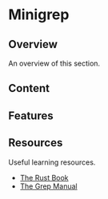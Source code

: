 # Minigrep

## Overview
An overview of this section.

## Content

## Features

## Resources
Useful learning resources.
- [The Rust Book](https://doc.rust-lang.org/book/)
- [The Grep Manual](https://www.gnu.org/software/grep/manual/grep.html)